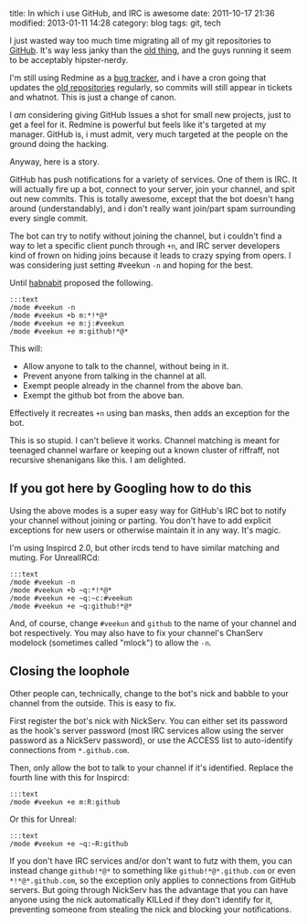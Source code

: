 title: In which i use GitHub, and IRC is awesome
date: 2011-10-17 21:36
modified: 2013-01-11 14:28
category: blog
tags: git, tech

I just wasted way too much time migrating all of my git repositories to [GitHub][github].  It's way less janky than the [old thing][gitweb], and the guys running it seem to be acceptably hipster-nerdy.

I'm still using Redmine as a [bug tracker][], and i have a cron going that updates the [old repositories][gitweb] regularly, so commits will still appear in tickets and whatnot.  This is just a change of canon.

I _am_ considering giving GitHub Issues a shot for small new projects, just to get a feel for it.  Redmine is powerful but feels like it's targeted at my manager.  GitHub is, i must admit, very much targeted at the people on the ground doing the hacking.

Anyway, here is a story.

<!-- more -->

GitHub has push notifications for a variety of services.  One of them is IRC.  It will actually fire up a bot, connect to your server, join your channel, and spit out new commits.  This is totally awesome, except that the bot doesn't hang around (understandably), and i don't really want join/part spam surrounding every single commit.

The bot can try to notify without joining the channel, but i couldn't find a way to let a specific client punch through `+n`, and IRC server developers kind of frown on hiding joins because it leads to crazy spying from opers.  I was considering just setting #veekun `-n` and hoping for the best.

Until [habnabit][] proposed the following.

    :::text
    /mode #veekun -n
    /mode #veekun +b m:*!*@*
    /mode #veekun +e m:j:#veekun
    /mode #veekun +e m:github!*@*

This will:

* Allow anyone to talk to the channel, without being in it.
* Prevent anyone from talking in the channel at all.
* Exempt people already in the channel from the above ban.
* Exempt the github bot from the above ban.

Effectively it recreates `+n` using ban masks, then adds an exception for the bot.

This is so stupid.  I can't believe it works.  Channel matching is meant for teenaged channel warfare or keeping out a known cluster of riffraff, not recursive shenanigans like this.  I am delighted.

## If you got here by Googling how to do this

Using the above modes is a super easy way for GitHub's IRC bot to notify your channel without joining or parting.  You don't have to add explicit exceptions for new users or otherwise maintain it in any way.  It's magic.

I'm using Inspircd 2.0, but other ircds tend to have similar matching and muting.  For UnrealIRCd:

    :::text
    /mode #veekun -n
    /mode #veekun +b ~q:*!*@*
    /mode #veekun +e ~q:~c:#veekun
    /mode #veekun +e ~q:github!*@*

And, of course, change `#veekun` and `github` to the name of your channel and bot respectively.  You may also have to fix your channel's ChanServ modelock (sometimes called "mlock") to allow the `-n`.

## Closing the loophole

Other people can, technically, change to the bot's nick and babble to your channel from the outside.  This is easy to fix.

First register the bot's nick with NickServ.  You can either set its password as the hook's server password (most IRC services allow using the server password as a NickServ password), or use the ACCESS list to auto-identify connections from `*.github.com`.

Then, only allow the bot to talk to your channel if it's identified.  Replace the fourth line with this for Inspircd:

    :::text
    /mode #veekun +e m:R:github

Or this for Unreal:

    :::text
    /mode #veekun +e ~q:~R:github

If you don't have IRC services and/or don't want to futz with them, you can instead change `github!*@*` to something like `github!*@*.github.com` or even `*!*@*.github.com`, so the exception only applies to connections from GitHub servers.  But going through NickServ has the advantage that you can have anyone using the nick automatically KILLed if they don't identify for it, preventing someone from stealing the nick and blocking your notifications.


[bug tracker]: http://bugs.veekun.com/
[github]: https://github.com/eevee
[gitweb]: http://git.veekun.com/
[habnabit]: https://twitter.com/#!/habnabit

